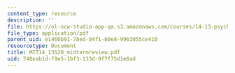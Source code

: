 ```yaml
---
content_type: resource
description: ''
file: https://ol-ocw-studio-app-qa.s3.amazonaws.com/courses/14-13-psychology-and-economics-spring-2020/748eab1df9e51bf3133d9f7f75d1e8ad_MIT14_13S20_midtermreview.pdf
file_type: application/pdf
parent_uid: e1460b91-78ed-04f1-60e8-9963055ce410
resourcetype: Document
title: MIT14_13S20_midtermreview.pdf
uid: 748eab1d-f9e5-1bf3-133d-9f7f75d1e8ad
---
```

